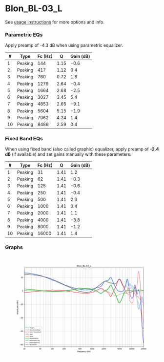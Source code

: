 # Blon_BL-03_L
See [usage instructions](https://github.com/jaakkopasanen/AutoEq#usage) for more options and info.

### Parametric EQs
Apply preamp of -4.3 dB when using parametric equalizer.

|   # | Type    |   Fc (Hz) |    Q |   Gain (dB) |
|-----|---------|-----------|------|-------------|
|   1 | Peaking |       144 | 1.15 |        -0.6 |
|   2 | Peaking |       417 | 1.12 |         0.4 |
|   3 | Peaking |       760 | 0.72 |         1.8 |
|   4 | Peaking |      1279 | 2.64 |        -0.4 |
|   5 | Peaking |      1664 | 2.68 |        -2.5 |
|   6 | Peaking |      3027 | 3.45 |         5.4 |
|   7 | Peaking |      4853 | 2.65 |        -9.1 |
|   8 | Peaking |      5604 | 5.15 |        -1.9 |
|   9 | Peaking |      7062 | 4.24 |         1.4 |
|  10 | Peaking |      8486 | 2.59 |         0.4 |

### Fixed Band EQs
When using fixed band (also called graphic) equalizer, apply preamp of **-2.4 dB** (if available) and set gains manually with these parameters.

|   # | Type    |   Fc (Hz) |    Q |   Gain (dB) |
|-----|---------|-----------|------|-------------|
|   1 | Peaking |        31 | 1.41 |         1.2 |
|   2 | Peaking |        62 | 1.41 |        -0.3 |
|   3 | Peaking |       125 | 1.41 |        -0.6 |
|   4 | Peaking |       250 | 1.41 |        -0.4 |
|   5 | Peaking |       500 | 1.41 |         2.3 |
|   6 | Peaking |      1000 | 1.41 |         0.4 |
|   7 | Peaking |      2000 | 1.41 |         1.1 |
|   8 | Peaking |      4000 | 1.41 |        -3.8 |
|   9 | Peaking |      8000 | 1.41 |        -1.2 |
|  10 | Peaking |     16000 | 1.41 |         1.4 |

### Graphs
![](./Blon_BL-03_L.png)
